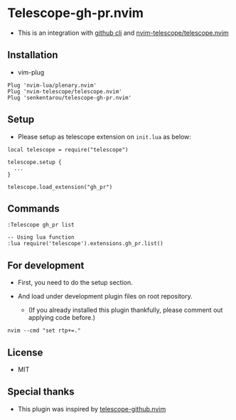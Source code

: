 # Telescope-gh-pr.nvim
* This is an integration with [github cli](https://cli.github.com/) and [nvim-telescope/telescope.nvim](https://github.com/nvim-telescope/telescope.nvim)

## Installation

* vim-plug
```
Plug 'nvim-lua/plenary.nvim'
Plug 'nvim-telescope/telescope.nvim'
Plug 'senkentarou/telescope-gh-pr.nvim'
```

## Setup
* Please setup as telescope extension on `init.lua` as below:
```
local telescope = require("telescope")

telescope.setup {
  ...
}

telescope.load_extension("gh_pr")
```

## Commands
```
:Telescope gh_pr list

-- Using lua function
:lua require('telescope').extensions.gh_pr.list()
```

## For development
* First, you need to do the setup section.

* And load under development plugin files on root repository.
  * (If you already installed this plugin thankfully, please comment out applying code before.)

```
nvim --cmd "set rtp+=."
```

## License
* MIT

## Special thanks
* This plugin was inspired by [telescope-github.nvim](https://github.com/nvim-telescope/telescope-github.nvim)
